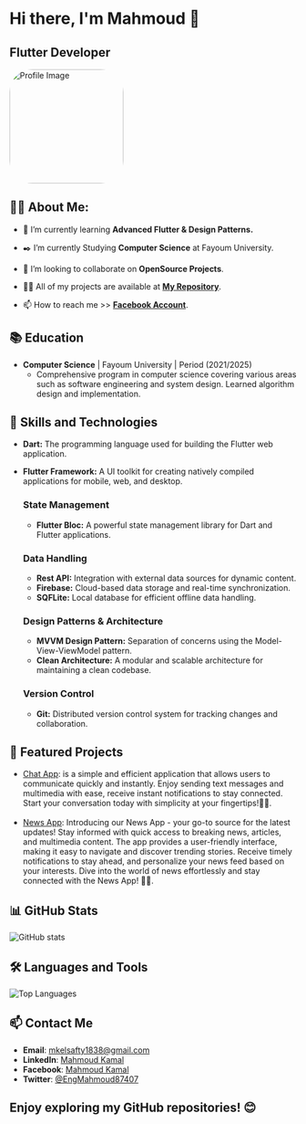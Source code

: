 # Hi there, I'm Mahmoud 👋
## Flutter Developer

<div style="display: flex; justify-content: space-between; align-items: center;">
  <div style="flex: 1; margin-right: 20px;">
    <img src="https://image.freepik.com/free-vector/professional-programmer-engineer-writing-code_3446-693.jpg" alt="Profile Image" width="200" style="border-radius: 20%;">
  </div>
</div>


## 🙋‍♂️ About Me:

- 🌱 I’m currently learning **Advanced Flutter & Design Patterns.**

- ✒️ I’m currently Studying **Computer Science** at Fayoum University.

- 👯 I’m looking to collaborate on **OpenSource Projects**.

- 👨‍💻 All of my projects are available at **[My Repository](https://github.com/mahmoudkamalx14?tab=repositories)**.

- 📫 How to reach me >> **[Facebook Account](https://www.facebook.com/mahmoudkamalx14)**.
  


## 📚 Education 

- **Computer Science** | Fayoum University | Period (2021/2025)
  - Comprehensive program in computer science covering various areas such as software engineering and system design. Learned algorithm design and implementation.


## 🚀 Skills and Technologies

  - **Dart:** The programming language used for building the Flutter web application.
  - **Flutter Framework:** A UI toolkit for creating natively compiled applications for mobile, web, and desktop.

    ### State Management
     - **Flutter Bloc:** A powerful state management library for Dart and Flutter applications.

    ### Data Handling
     - **Rest API:** Integration with external data sources for dynamic content.
     - **Firebase:** Cloud-based data storage and real-time synchronization.
     - **SQFLite:** Local database for efficient offline data handling.

    ### Design Patterns & Architecture
     - **MVVM Design Pattern:** Separation of concerns using the Model-View-ViewModel pattern.
     - **Clean Architecture:** A modular and scalable architecture for maintaining a clean codebase.

    ### Version Control
     - **Git:** Distributed version control system for tracking changes and collaboration.


## 🌟 Featured Projects

- [Chat App](https://github.com/mahmoudkamalx14/chat):
  is a simple and efficient application that allows users to communicate quickly and instantly.
  Enjoy sending text messages and multimedia with ease, receive instant notifications to stay connected.
  Start your conversation today with simplicity at your fingertips!📱💬.
  <br><br>
- [News App](https://github.com/mahmoudkamalx14/News-App):
  Introducing our News App - your go-to source for the latest updates! Stay informed with quick access to breaking news, articles, and multimedia content. The app provides a user-friendly interface, making it easy to navigate and discover trending stories. Receive timely notifications to stay ahead, and personalize your news feed based on your interests. Dive into the world of news effortlessly and stay connected with the News App! 📰📲.

## 📊 GitHub Stats

![GitHub stats](https://github-readme-stats.vercel.app/api/?username=mahmoudkamalx14&show_icons=true&theme=radical)

## 🛠️ Languages and Tools

![Top Languages](https://github-readme-stats.vercel.app/api/top-langs/?username=mahmoudkamalx14&layout=compact&theme=radical)



## 📫 Contact Me

- **Email**:    [mkelsafty1838@gmail.com](mailto:mkelsafty1838@gmail.com)
- **LinkedIn**: [Mahmoud Kamal](https://www.linkedin.com/in/mahmoudkamal14/)
- **Facebook**: [Mahmoud Kamal](https://www.facebook.com/mahmoudkamalx14)
- **Twitter**:  [@EngMahmoud87407](https://twitter.com/EngMahmoud87407)
  

## Enjoy exploring my GitHub repositories! 😊
